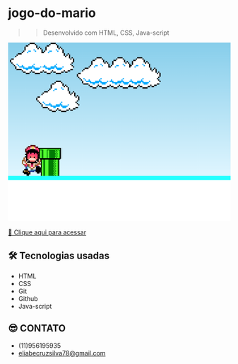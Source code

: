 # jogo-do-mario
> > Desenvolvido com HTML, CSS, Java-script

![preview](./.github/preview.png)

[🔗 Clique aqui para acessar ](https://eliabesilva317.github.io/jogo-do-mario/)

## 🛠️ Tecnologias usadas

- HTML
- CSS
- Git
- Github
- Java-script

## 😎 CONTATO

- (11)956195935
- eliabecruzsilva78@gmail.com

